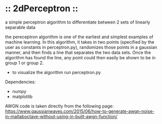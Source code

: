 # :: 2dPerceptron ::
 a simple perceptron algorithm to differentiate between 2 sets of linearly separable data

 the pereceptron algorithm is one of the earliest and simplest examples of machine learning.
 In this algorithm, it takes in two points (specified by the user as constants in perceptron.py), randomizes those points in a gaussian manner, and then finds a line that separates the two data sets. 
 Once the algorithm has found the line, any point could then easily be shown to be in group 1 or group 2.

- to visualize the algorithm run perceptron.py 

Dependencies:
- numpy
- matplotlib

AWGN code is taken directly from the following page:
https://www.gaussianwaves.com/2015/06/how-to-generate-awgn-noise-in-matlaboctave-without-using-in-built-awgn-function/



